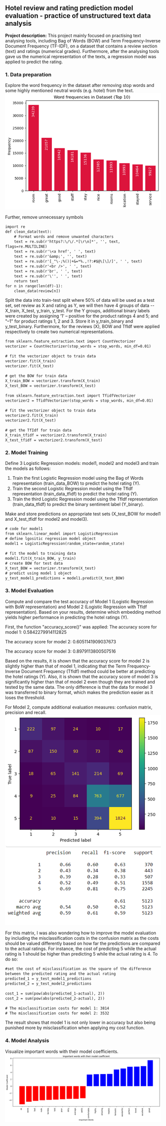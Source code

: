 ## Hotel review and rating prediction model evaluation - practice of unstructured text data analysis

**Project description:** This project mainly focused on practising text analysing tools, including Bag of Words (BOW) and Term Frequency-Inverse Document Frequency (TF-IDF), on a dataset that contains a review section (text) and ratings (numerical grades). Furthermore, after the analysing tools gave us the numerical representation of the texts, a regression model was applied to predict the rating.

### 1. Data preparation

Explore the word frequency in the dataset after removing stop words and some highly mentioned neutral words (e.g. hotel) from the text.
<img src="images/hotel_review_word_freq.png?raw=true"/>

Further, remove unnecessary symbols
```
import re
def clean_data(text):
    # Format words and remove unwanted characters
    text = re.sub(r'https?:\/\/.*[\r\n]*', '', text, flags=re.MULTILINE)
    text = re.sub(r'\<a href', ' ', text)
    text = re.sub(r'&amp;', '', text) 
    text = re.sub(r'[_"\-;%()|+&=*%.,!?:#$@\[\]/]', ' ', text)
    text = re.sub(r'<br />', ' ', text)
    text = re.sub(r'br', ' ', text)
    text = re.sub(r'\'', ' ', text)
    return text
for n in range(len(df)-1):
    clean_data(review[n]) 
```

Split the data into train-test split where 50% of data will be used as a test set, set review as X and rating as Y, we will then have 4 groups of data -- X_train, X_test, y_train, y_test. For the Y groups, additional binary labels were created by assigning ‘1’ – positive for the product ratings 4 and 5; and "–1" for product ratings 1, 2 and 3. Store it in y_train_binary and y_test_binary. Furthermore, for the reviews (X), BOW and TfIdf were applied respectively to create two numerical representations.
```
from sklearn.feature_extraction.text import CountVectorizer
vectorizer = CountVectorizer(stop_words = stop_words, min_df=0.01)

# fit the vectorizer object to train data
vectorizer.fit(X_train)
vectorizer.fit(X_test)

# get the BOW for train data
X_train_BOW = vectorizer.transform(X_train)
X_test_BOW = vectorizer.transform(X_test)

from sklearn.feature_extraction.text import TfidfVectorizer
vectorizer2 = TfidfVectorizer(stop_words = stop_words, min_df=0.01)

# fit the vectorizer object to train data
vectorizer2.fit(X_train)
vectorizer2.fit(X_test)

# get the TfIdf for train data
X_train_tfidf = vectorizer2.transform(X_train)
X_test_tfidf = vectorizer2.transform(X_test)
```

### 2. Model Training

Define 3 Logistic Regression models: model1, model2 and model3 and train the models as follows:
1. Train the first Logistic Regression model using the Bag of Words representation (train_data_BOW) to predict the hotel rating (Y).
2. Train the second Logistic Regression model using the TfIdf representation (train_data_tfidf) to predict the hotel rating (Y).
3. Train the third Logistic Regression model using the TfIdf representation (train_data_tfidf) to predict the binary sentiment label (Y_binary).

Make and store predictions on appropriate test sets (X_test_BOW for model1 and X_test_tfidf for model2 and model3).
```
# code for model1 
from sklearn.linear_model import LogisticRegression
# define lgositic regression model object
model1 = LogisticRegression(random_state=random_state)

# fit the model to training data
model1.fit(X_train_BOW, y_train)
# create BOW for test data
X_test_BOW = vectorizer.transform(X_test)
# predict using model 1 object
y_test_model1_predictions = model1.predict(X_test_BOW)
```

### 3. Model Evaluation

Compute and compare the test accuracy of Model 1 (Logistic Regression with BoW representation) and Model 2 (Logistic Regression with TfIdf representation). Based on your results, determine which embedding method yields higher performance in predicting the hotel ratings (Y).

First, the function "accuracy_score()" was applied:
The accuracy score for model 1: 0.5842279914112825 

The accuracy score for model 2: 0.6051141909037673

The accuracy score for model 3: 0.8979113800507516

Based on the results, it is shown that the accuracy score for model 2 is slightly higher than that of model 1, indicating that the Term Frequency-Inverse Document Frequency (TfIdf) method could be better at predicting the hotel ratings (Y). Also, it is shown that the accuracy score of model 3 is significantly higher than that of model 2 even though they are trained and tested by the same data. The only difference is that the data for model 3 was transferred to binary format, which makes the prediction easier as it loses the threshold.

For Model 2, compute additional evaluation measures: confusion matrix, precision and recall.
<img src="images/hotel_review_c_matrix.png?raw=true"/>
<img src="images/hotel_review_p_r.png?raw=true"/>

For this matrix, I was also wondering how to improve the model evaluation by including the misclassification costs in the confusion matrix as the costs should be valued differently based on how far the predictions are compared to the actual ratings. For instance, the cost of predicting 5 while the actual rating is 1 should be higher than predicting 5 while the actual rating is 4. To do so:
```
#set the cost of misclassification as the square of the difference between the predicted rating and the actual rating
predicted_1 = y_test_model1_predictions
predicted_2 = y_test_model2_predictions

cost_1 = sum(pow(abs(predicted_1-actual), 2)) 
cost_2 = sum(pow(abs(predicted_2-actual), 2))

# The misclassification costs for model 1: 3814
# The misclassification costs for model 2: 3532
```
The result shows that model 1 is not only lower in accuracy but also being punished more by misclassification when applying my cost function.

### 4. Model Analysis

Visualize important words with their model coefficients.
<img src="images/hotel_review_important_w.png?raw=true"/>





